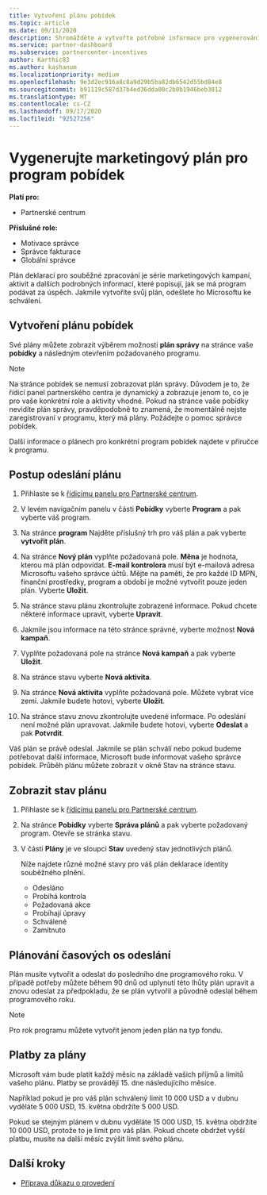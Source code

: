 ```yaml
---
title: Vytvoření plánu pobídek
ms.topic: article
ms.date: 09/11/2020
description: Shromážděte a vytvořte potřebné informace pro vygenerování úspěšného marketingového plánu pro program pobídek.
ms.service: partner-dashboard
ms.subservice: partnercenter-incentives
author: Karthic83
ms.author: kashanum
ms.localizationpriority: medium
ms.openlocfilehash: 9e3d2ec916a8c8a9d29b5ba82db6542d55bd84e8
ms.sourcegitcommit: b91119c587d37b4ed36dda00c2b0b1946beb3012
ms.translationtype: MT
ms.contentlocale: cs-CZ
ms.lasthandoff: 09/17/2020
ms.locfileid: "92527256"
---
```

# <a name="generate-a-marketing-plan-for-your-incentives-program"></a>Vygenerujte marketingový plán pro program pobídek

**Platí pro:**

- Partnerské centrum

**Příslušné role:**

- Motivace správce
- Správce fakturace
- Globální správce

Plán deklarací pro souběžné zpracování je série marketingových kampaní, aktivit a dalších podrobných informací, které popisují, jak se má program podávat za úspěch. Jakmile vytvoříte svůj plán, odešlete ho Microsoftu ke schválení.

## <a name="create-your-incentives-plan"></a>Vytvoření plánu pobídek

Své plány můžete zobrazit výběrem možnosti **plán správy** na stránce vaše **pobídky** a následným otevřením požadovaného programu.

>[!NOTE]
>Na stránce pobídek se nemusí zobrazovat plán správy. Důvodem je to, že řídicí panel partnerského centra je dynamický a zobrazuje jenom to, co je pro vaše konkrétní role a aktivity vhodné. Pokud na stránce vaše pobídky nevidíte plán správy, pravděpodobně to znamená, že momentálně nejste zaregistrovaní v programu, který má plány. Požádejte o pomoc správce pobídek.

Další informace o plánech pro konkrétní program pobídek najdete v příručce k programu.

## <a name="how-to-submit-a-plan"></a>Postup odeslání plánu

1. Přihlaste se k [řídicímu panelu pro Partnerské centrum](https://partner.microsoft.com/dashboard/).

2. V levém navigačním panelu v části **Pobídky** vyberte **Program** a pak vyberte váš program. 

3. Na stránce **program** Najděte příslušný trh pro váš plán a pak vyberte **vytvořit plán**. 

4. Na stránce **Nový plán** vyplňte požadovaná pole. **Měna** je hodnota, kterou má plán odpovídat. **E-mail kontrolora** musí být e-mailová adresa Microsoftu vašeho správce účtů. Mějte na paměti, že pro každé ID MPN, finanční prostředky, program a období je možné vytvořit pouze jeden plán. Vyberte **Uložit**.

5. Na stránce stavu plánu zkontrolujte zobrazené informace. Pokud chcete některé informace upravit, vyberte **Upravit**.

6. Jakmile jsou informace na této stránce správné, vyberte možnost **Nová kampaň**.

7. Vyplňte požadovaná pole na stránce **Nová kampaň** a pak vyberte **Uložit**.

8. Na stránce stavu vyberte **Nová aktivita**. 

9. Na stránce **Nová aktivita** vyplňte požadovaná pole. Můžete vybrat více zemí. Jakmile budete hotovi, vyberte **Uložit**. 

10. Na stránce stavu znovu zkontrolujte uvedené informace. Po odeslání není možné plán upravovat. Jakmile budete hotovi, vyberte **Odeslat** a pak **Potvrdit**.

Váš plán se právě odeslal. Jakmile se plán schválí nebo pokud budeme potřebovat další informace, Microsoft bude informovat vašeho správce pobídek. Průběh plánu můžete zobrazit v okně Stav na stránce stavu.

## <a name="view-the-status-of-your-plan"></a>Zobrazit stav plánu

1. Přihlaste se k [řídicímu panelu pro Partnerské centrum](https://partner.microsoft.com/dashboard/).

2. Na stránce **Pobídky** vyberte **Správa plánů** a pak vyberte požadovaný program. Otevře se stránka stavu.

3. V části **Plány** je ve sloupci **Stav** uvedený stav jednotlivých plánů.

   Níže najdete různé možné stavy pro váš plán deklarace identity souběžného plnění.

   - Odesláno
   - Probíhá kontrola
   - Požadovaná akce
   - Probíhají úpravy
   - Schválené
   - Zamítnuto

## <a name="plan-submission-timelines"></a>Plánování časových os odeslání

Plán musíte vytvořit a odeslat do posledního dne programového roku. V případě potřeby můžete během 90 dnů od uplynutí této lhůty plán upravit a znovu odeslat za předpokladu, že se plán vytvořil a původně odeslal během programového roku.

>[!NOTE]
> Pro rok programu můžete vytvořit jenom jeden plán na typ fondu.

## <a name="plan-payments"></a>Platby za plány

Microsoft vám bude platit každý měsíc na základě vašich příjmů a limitů vašeho plánu. Platby se provádějí 15. dne následujícího měsíce.

Například pokud je pro váš plán schválený limit 10 000 USD a v dubnu vyděláte 5 000 USD, 15. května obdržíte 5 000 USD.

Pokud se stejným plánem v dubnu vyděláte 15 000 USD, 15. května obdržíte 10 000 USD, protože to je limit pro váš plán. Pokud chcete obdržet vyšší platbu, musíte na další měsíc zvýšit limit svého plánu.

## <a name="next-steps"></a>Další kroky

- [Příprava důkazu o provedení](incentives-prepare-your-proof-of-execution.md)
